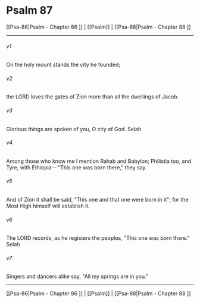 # Psalm 87

[[Psa-86|Psalm - Chapter 86 ]] | [[Psalm]] | [[Psa-88|Psalm - Chapter 88 ]]
***

###### v1
On the holy mount stands the city he founded;
###### v2
the LORD loves the gates of Zion more than all the dwellings of Jacob.
###### v3
Glorious things are spoken of you, O city of God. Selah
###### v4
Among those who know me I mention Rahab and Babylon; Philistia too, and Tyre, with Ethiopia-- "This one was born there," they say.
###### v5
And of Zion it shall be said, "This one and that one were born in it"; for the Most High himself will establish it.
###### v6
The LORD records, as he registers the peoples, "This one was born there." Selah
###### v7
Singers and dancers alike say, "All my springs are in you."

***

[[Psa-86|Psalm - Chapter 86 ]] | [[Psalm]] | [[Psa-88|Psalm - Chapter 88 ]]
